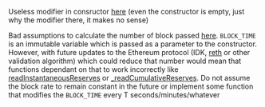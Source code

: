Useless modifier in consructor [here](https://github.com/code-423n4/2023-07-basin/blob/c1b72d4e372a6246e0efbd57b47fb4cbb5d77062/src/Aquifer.sol#L19) (even the constructor is empty, just why the modifier there, it makes no sense)

Bad assumptions to calculate the number of block passed [here](https://github.com/code-423n4/2023-07-basin/blob/c1b72d4e372a6246e0efbd57b47fb4cbb5d77062/src/pumps/MultiFlowPump.sol#L113). `BLOCK_TIME` is an immutable variable which is passed as a parameter to the constructor. However, with future updates to the Ethereum protocol (IDK, [reth](https://github.com/paradigmxyz/reth) or other validation algorithm) which could reduce that number would mean that functions dependant on that to work incorrectly like [readInstantaneousReserves](https://github.com/code-423n4/2023-07-basin/blob/c1b72d4e372a6246e0efbd57b47fb4cbb5d77062/src/pumps/MultiFlowPump.sol#L252) or [_readCumulativeReserves](https://github.com/code-423n4/2023-07-basin/blob/c1b72d4e372a6246e0efbd57b47fb4cbb5d77062/src/pumps/MultiFlowPump.sol#L299). Do not assume the block rate to remain constant in the future or implement some function that modifies the `BLOCK_TIME` every T seconds/minutes/whatever